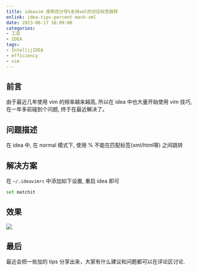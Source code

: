 ```yaml
---
title: ideavim 使用百分号%支持xml的对应标签跳转
enlink: idea-tips-percent-mach-xml
date: 2023-06-17 16:09:00
categories:
- 工具
- IDEA
tags:
- IntellijIDEA
- efficiency
- vim
---
```


## 前言

由于最近几年使用 vim 的频率越来越高, 所以在 idea 中也大量开始使用 vim 技巧, 在一年多前碰到个问题, 终于在最近解决了。

## 问题描述

在 idea 中, 在 normal 模式下, 使用 % 不能在匹配标签(xml/html等) 之间跳转

## 解决方案

在 `~/.ideavimrc` 中添加如下设置, 重启 idea 即可

```bash
set matchit
```

## 效果

![](https://img.saodiyang.com/picgo_qiniu2023-06-17%2016.23.45.gif)

## 最后

最近会把一些加的 tips 分享出来，大家有什么建议和问题都可以在评论区讨论.
